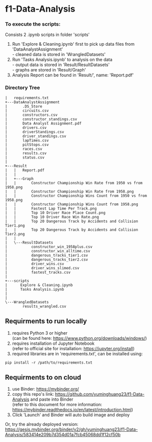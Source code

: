 # f1-Data-Analysis

### To execute the scripts:
Consists 2 .ipynb scripts in folder 'scripts'

1. Run 'Explore & Cleaning.ipynb' first to pick up data files from 'DataAnalystAssignment' <br>
        - cleaned data is stored in 'WrangledDatasets'
2. Run 'Tasks Analysis.ipynb' to analysis on the data <br>
        - output data is stored in 'Result/ResultDatasets' <br>
        - graphs are stored in 'Result/Graph'
3. Analysis Report can be found in 'Result/', name: 'Report.pdf'

### Directory Tree
```
|   requirements.txt   
+---DataAnalystAssignment
|       .DS_Store
|       circuits.csv
|       constructors.csv
|       constructor_standings.csv
|       Data Analyst Assignment.pdf
|       drivers.csv
|       driverStandings.csv
|       driver_standings.csv
|       lapTimes.csv
|       pitStops.csv
|       races.csv
|       results.csv
|       status.csv
|       
+---Result
|   |   Report.pdf
|   |   
|   +---Graph
|   |       Constructor Championship Win Rate from 1950 vs from 1958.png
|   |       Constructor Championship Win Rate from 1958.png
|   |       Constructor Championship Wins Count from 1950 vs from 1958.png
|   |       Constructor Championship Wins Count from 1958.png
|   |       Fastest Lap Time Per Track.png
|   |       Top 10 Driver Race Place Count.png
|   |       Top 10 Driver Race Win Rate.png
|   |       Top 20 Dangerous Track by Accidents and Collision Tier1.png
|   |       Top 20 Dangerous Track by Accidents and Collision Tier2.png
|   |       
|   \---ResultDatasets
|           constructor_win_1958plus.csv
|           constructor_win_alltime.csv
|           dangerous_tracks_tier1.csv
|           dangerous_tracks_tier2.csv
|           driver_wins.csv
|           driver_wins_slimed.csv
|           fastest_tracks.csv
|           
+---scripts
|      Explore & Cleaning.ipynb
|      Tasks Analysis.ipynb
|   
|           
\---WrangledDatasets
        results_wrangled.csv
```

## Requirments to run locally
1. requires Python 3 or higher <br>
        (can be found here: https://www.python.org/downloads/windows/)
2. requires installation of Jupyter Notebook <br>
        (refer to official site for installation: https://jupyter.org/install)
3. required libraries are in 'requirements.txt', can be installed using:
```
pip install -r /path/to/requirements.txt
```
## Requirments to on cloud
1. use Binder: https://mybinder.org/
2. copy this repo's link: https://github.com/yuminghuang23/f1-Data-Analysis and paste into Binder <br>
   (refer to this document for more information: https://mybinder.readthedocs.io/en/latest/introduction.html)
3. Click 'Launch' and Binder will auto build image and deploy

Or, try the already deployed version: https://gesis.mybinder.org/binder/v2/gh/yuminghuang23/f1-Data-Analysis/583414e209b7d354d01a7fcb45068dd1f12cf50b


